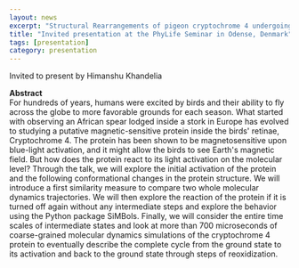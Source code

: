 ```yaml
---
layout: news
excerpt: "Structural Rearrangements of pigeon cryptochrome 4 undergoing a complete redox cycle" 
title: "Invited presentation at the PhyLife Seminar in Odense, Denmark"
tags: [presentation]
category: presentation
---
```


Invited to present by Himanshu Khandelia <br>

<b>Abstract</b><br>
For hundreds of years, humans were excited by birds and their ability to fly across the globe to more favorable grounds for each season. What started with observing an African spear lodged inside a stork in Europe has evolved to studying a putative magnetic-sensitive protein inside the birds' retinae, Cryptochrome 4. The protein has been shown to be magnetosensitive upon blue-light activation, and it might allow the birds to see Earth's magnetic field. But how does the protein react to its light activation on the molecular level?
Through the talk, we will explore the initial activation of the protein and the following conformational changes in the protein structure. We will introduce a first similarity measure to compare two whole molecular dynamics trajectories. We will then explore the reaction of the protein if it is turned off again without any intermediate steps and explore the behavior using the Python package SiMBols. Finally, we will consider the entire time scales of intermediate states and look at more than 700 microseconds of coarse-grained molecular dynamics simulations of the cryptochrome 4 protein to eventually describe the complete cycle from the ground state to its activation and back to the ground state through steps of reoxidization.
